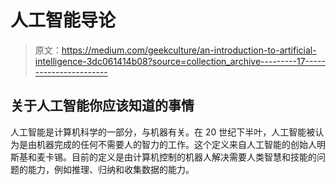 # 人工智能导论

> 原文：<https://medium.com/geekculture/an-introduction-to-artificial-intelligence-3dc061414b08?source=collection_archive---------17----------------------->

## 关于人工智能你应该知道的事情

人工智能是计算机科学的一部分，与机器有关。在 20 世纪下半叶，人工智能被认为是由机器完成的任何不需要人的智力的工作。这个定义来自人工智能的创始人明斯基和麦卡锡。目前的定义是由计算机控制的机器人解决需要人类智慧和技能的问题的能力，例如推理、归纳和收集数据的能力。